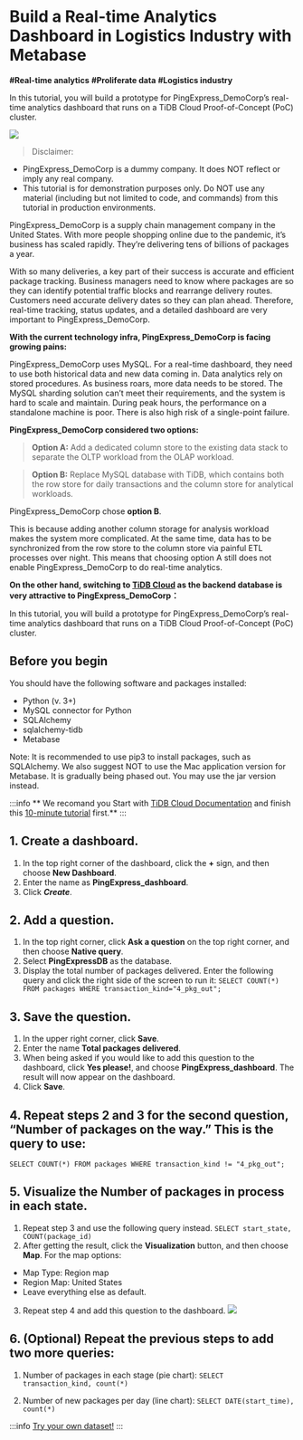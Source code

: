 # Build a Real-time Analytics Dashboard in Logistics Industry with Metabase

**#Real-time analytics**   **#Proliferate data**
**#Logistics industry**

In this tutorial, you will build a prototype for PingExpress_DemoCorp’s real-time analytics dashboard that runs on a TiDB Cloud Proof-of-Concept (PoC) cluster.

![](https://en.pingcap.com/wp-content/uploads/2022/03/Metabase-dashboard-overview.png)

> Disclaimer:
> 
* PingExpress_DemoCorp is a dummy company. It does NOT reflect or imply any real company.
* This tutorial is for demonstration purposes only. Do NOT use any material (including but not limited to code, and commands) from this tutorial in production environments.


PingExpress_DemoCorp is a supply chain management company in the United States. With more people shopping online due to the pandemic, it’s business has scaled rapidly. They’re delivering tens of billions of packages a year.

With so many deliveries, a key part of their success is accurate and efficient package tracking. Business managers need to know where packages are so they can identify potential traffic blocks and rearrange delivery routes. Customers need accurate delivery dates so they can plan ahead. Therefore, real-time tracking, status updates, and a detailed dashboard are very important to PingExpress_DemoCorp.

**With the current technology infra, PingExpress_DemoCorp is facing growing pains:**

PingExpress_DemoCorp uses MySQL. For a real-time dashboard, they need to use both historical data and new data coming in. Data analytics rely on stored procedures. As business roars, more data needs to be stored. The MySQL sharding solution can’t meet their requirements, and the system is hard to scale and maintain.
During peak hours, the performance on a standalone machine is poor. There is also high risk of a single-point failure.


**PingExpress_DemoCorp considered two options:**

> **Option A:** Add a dedicated column store to the existing data stack to separate the OLTP workload from the OLAP workload.

> **Option B:** Replace MySQL database with TiDB, which contains both the row store for daily transactions and the column store for analytical workloads.

PingExpress_DemoCorp chose **option B**. 

This is because adding another column storage for analysis workload makes the system more complicated. At the same time, data has to be synchronized from the row store to the column store via painful ETL processes over night. This means that choosing option A still does not enable PingExpress_DemoCorp to do real-time analytics.

**On the other hand, switching to [TiDB Cloud](https://en.pingcap.com/tidb-cloud/)   as the backend database is very attractive to PingExpress_DemoCorp：**

In this tutorial, you will build a prototype for PingExpress_DemoCorp’s real-time analytics dashboard that runs on a 
TiDB Cloud Proof-of-Concept (PoC) cluster.

## Before you begin

You should have the following software and packages installed:

* Python (v. 3+)
* MySQL connector for Python
* SQLAlchemy
* sqlalchemy-tidb
* Metabase


Note: It is recommended to use pip3 to install packages, such as SQLAlchemy. We also suggest NOT to use the Mac application version for Metabase. It is gradually being phased out. You may use the jar version instead.

:::info
** We recomand you Start with [TiDB Cloud Documentation](https://docs.pingcap.com/tidbcloud/) and finish this [10-minute tutorial](https://ossinsight.io/blog/try-it-yourself/) first.**
:::

## 1. Create a dashboard.

1. In the top right corner of the dashboard, click the **+** sign, and then choose **New Dashboard**.
2. Enter the name as **PingExpress_dashboard**.
3. Click ***Create***.

## 2. Add a question.

1. In the top right corner, click **Ask a question** on the top right corner, and then choose **Native query**.
2. Select **PingExpressDB** as the database.
3. Display the total number of packages delivered. Enter the following query and click the right side of the screen to run it:
`SELECT COUNT(*) FROM packages WHERE transaction_kind="4_pkg_out";`

## 3. Save the question.

1. In the upper right corner, click **Save**.
2. Enter the name **Total packages delivered**.
3. When being asked if you would like to add this question to the dashboard, click **Yes please!**, and choose **PingExpress_dashboard**.
The result will now appear on the dashboard.
4. Click **Save**.

## 4. Repeat steps 2 and 3 for the second question, “Number of packages on the way.” This is the query to use:

`SELECT COUNT(*) FROM packages WHERE transaction_kind != "4_pkg_out";`

## 5. Visualize the **Number of packages in process in each state**.

1. Repeat step 3 and use the following query instead.
`SELECT start_state, COUNT(package_id)`
2. After getting the result, click the **Visualization** button, and then choose **Map**. For the map options:
 * Map Type: Region map
 * Region Map: United States
 * Leave everything else as default.

3. Repeat step 4 and add this question to the dashboard.
![](https://en.pingcap.com/wp-content/uploads/2022/03/Add-questions-to-dashboard-768x602.png)

## 6. (Optional) Repeat the previous steps to add two more queries:
1. Number of packages in each stage (pie chart):
`SELECT transaction_kind, count(*) `

2. Number of new packages per day (line chart):
`SELECT DATE(start_time), count(*) `

:::info
[Try your own dataset!](/try-your-own-dataset/)
:::
